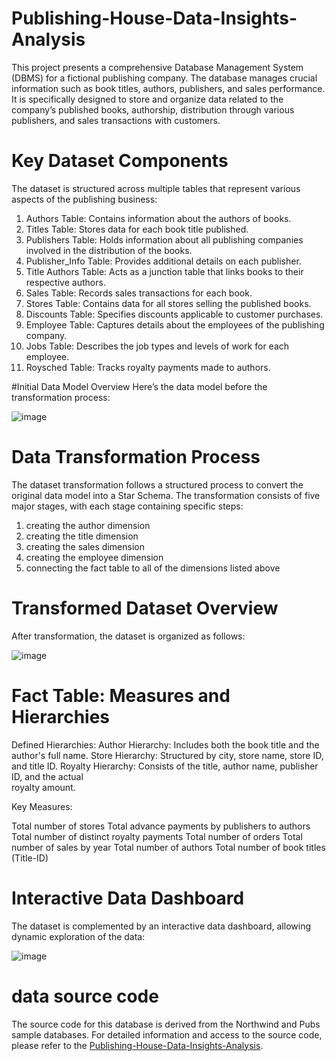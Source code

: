 # Publishing-House-Data-Insights-Analysis
This project presents a comprehensive Database Management System (DBMS) for a fictional publishing company. The database manages crucial information such as book titles, authors, publishers, and sales performance. It is specifically designed to store and organize data related to the company’s published books, authorship, distribution through various publishers, and sales transactions with customers.
 
# Key Dataset Components

The dataset is structured across multiple tables that represent various aspects of the publishing business:

1. Authors Table: Contains information about the authors of books.
2. Titles Table: Stores data for each book title published.
3. Publishers Table: Holds information about all publishing companies involved in the distribution of the books.
4. Publisher_Info Table: Provides additional details on each publisher.
5. Title Authors Table: Acts as a junction table that links books to their respective authors.
6. Sales Table: Records sales transactions for each book.
7. Stores Table: Contains data for all stores selling the published books.
8. Discounts Table: Specifies discounts applicable to customer purchases.
9. Employee Table: Captures details about the employees of the publishing company.
10. Jobs Table: Describes the job types and levels of work for each employee.
11. Roysched Table: Tracks royalty payments made to authors.

#Initial Data Model Overview
Here’s the data model before the transformation process:

![image](https://github.com/user-attachments/assets/eb30c6e1-b241-4698-a895-a3246371a54a)

# Data Transformation Process

The dataset transformation follows a structured process to convert the original data model into a Star Schema. The transformation consists of five major stages, with each stage containing specific steps:

1.  creating the author dimension
2.  creating the title dimension
3.  creating the sales dimension
4.  creating the employee dimension
5.  connecting the fact table to all of the dimensions listed above


# Transformed Dataset Overview

After transformation, the dataset is organized as follows:

![image](https://github.com/user-attachments/assets/02f9a538-b176-4875-8dc1-7758883c567e)



# Fact Table: Measures and Hierarchies

Defined Hierarchies:
  Author Hierarchy: Includes both the book title and the author's full name.
  Store Hierarchy: Structured by city, store name, store ID, and title ID.
  Royalty Hierarchy: Consists of the title, author name, publisher ID, and the actual     
   royalty amount.

Key Measures:

  Total number of stores
  Total advance payments by publishers to authors
  Total number of distinct royalty payments
  Total number of orders
  Total number of sales by year
  Total number of authors
  Total number of book titles (Title-ID)



# Interactive Data Dashboard    

The dataset is complemented by an interactive data dashboard, allowing dynamic exploration of the data:

![image](https://github.com/user-attachments/assets/2f162e11-1afb-4e1f-926a-bce8d25fcc96)






# data source code 

The source code for this database is derived from the Northwind and Pubs sample databases. For detailed information and access to the source code, please refer to the [Publishing-House-Data-Insights-Analysis](https://github.com/microsoft/sql-server-samples/tree/master/samples/databases/northwind-pubs).

